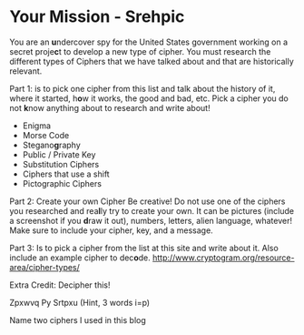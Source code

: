 # Your Mission - Srehpic

You are an **u**ndercover spy for the United States government working on a secret proje**c**t to develop a new type of cipher. 
You must research the different types of Ciphers that we have talked about and that are historically relevant. 

Part 1: is to pick one cipher from this list and talk about the history of it, where it started, h**o**w it works, the good and bad, etc. Pick a cipher you do not **k**now anything about to research and write about!
- Enigma
- Morse Code
- Stegano**g**raphy
- Public / Private Key
- Substitution Ciphers
- Ciphers that use a shift
- Pictographic Ciphers 


Part 2: Create your own Cipher
Be creative! Do not use one of the ciphers you researched and rea**l**ly try to create your own. It can be pictures (include a screenshot if you **d**raw it out), numbers, letters, alien language, whatever! Make sure to include your cipher, key, and a message. 

Part 3:  Is to pick a cipher from the list at this site and write about it. Also include an example cipher to dec**o**de.
http://www.cryptogram.org/resource-area/cipher-types/


Extra Credit: Decipher this!

Zpxwvq   Py   Srtpxu   (Hint, 3 words i=p)

Name two ciphers I used in this blog
